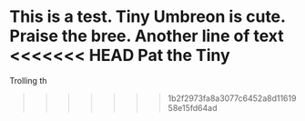 This is a test. Tiny Umbreon is cute. Praise the bree.
Another line of text
<<<<<<< HEAD
Pat the Tiny
=======
Trolling th
>>>>>>> 1b2f2973fa8a3077c6452a8d1161958e15fd64ad
